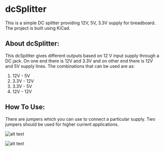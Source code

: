 # dcSplitter
This is a simple DC splitter providing 12V, 5V, 3.3V supply for breadboard. The project is built using KiCad.

## About dcSplitter:
This dcSplitter gives different outputs based on 12 V input supply through a DC jack. On one end there is 12V and 3.3V and on other end there is 12V and 5V supply lines.
The combinations that can be used are as:
1. 12V - 5V
2. 3.3V - 12V
3. 3.3V - 5V
4. 12V - 12V

## How To Use:
There are jumpers which you can use to connect a particular supply. Two jumpers should be used for higher current applications.

![alt text](https://github.com/nvshinde/dcSplitter/blob/main/dcSplitter.jpg)

![alt text](https://github.com/nvshinde/dcSplitter/blob/main/dcSplitter.jpg)

